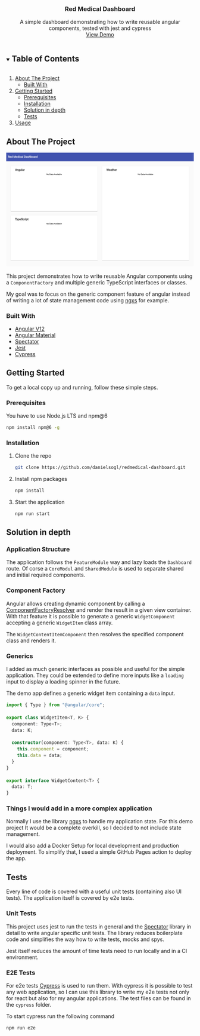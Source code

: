<p align="center">
  <h3 align="center">Red Medical Dashboard</h3>

  <p align="center">
    A simple dashboard demonstrating how to write reusable angular components, tested with jest and cypress
    <br />
    <a href="https://danielsogl.github.io/redmedical-dashboard/dashboard">View Demo</a>
  </p>
</p>

<!-- TABLE OF CONTENTS -->
<details open="open">
  <summary><h2 style="display: inline-block">Table of Contents</h2></summary>
  <ol>
    <li>
      <a href="#about-the-project">About The Project</a>
      <ul>
        <li><a href="#built-with">Built With</a></li>
      </ul>
    </li>
    <li>
      <a href="#getting-started">Getting Started</a>
      <ul>
        <li><a href="#prerequisites">Prerequisites</a></li>
        <li><a href="#installation">Installation</a></li>
        <li><a href="#installation">Solution in depth</a></li>
        <li><a href="#installation">Tests</a></li>
      </ul>
    </li>
    <li><a href="#usage">Usage</a></li>
  </ol>
</details>

<!-- ABOUT THE PROJECT -->

## About The Project

![Dashboard Screenshot](./screenshots/screen.png)

This project demonstrates how to write reusable Angular components using a `ComponentFactory` and multiple generic TypeScript interfaces or classes.

My goal was to focus on the generic component feature of angular instead of writing a lot of state management code using [ngxs](http://ngxs.io) for example.

### Built With

- [Angular V12](https://angular.io)
- [Angular Material](https://material.angular.io)
- [Spectator](https://ngneat.github.io/spectator/)
- [Jest](https://jestjs.io)
- [Cypress](https://cypress.io)

<!-- GETTING STARTED -->

## Getting Started

To get a local copy up and running, follow these simple steps.

### Prerequisites

You have to use Node.js LTS and npm@6

```sh
npm install npm@6 -g
```

### Installation

1. Clone the repo
   ```sh
   git clone https://github.com/danielsogl/redmedical-dashboard.git
   ```
2. Install npm packages
   ```sh
   npm install
   ```
3. Start the application
   ```sh
   npm run start
   ```

<!-- SOLUTION -->

## Solution in depth

### Application Structure

The application follows the `FeatureModule` way and lazy loads the `Dashboard` route. Of corse a `CoreModul` and `SharedModule` is used to separate shared and initial required components.

### Component Factory

Angular allows creating dynamic component by calling a [ComponentFactoryResolver](https://angular.io/api/core/ComponentFactoryResolver) and render the result in a given view container. With that feature it is possible to generate a generic `WidgetComponent` accepting a generic `WidgetItem` class array.

The `WidgetContentItemComponent` then resolves the specified component class and renders it.

### Generics

I added as much generic interfaces as possible and useful for the simple application. They could be extended to define more inputs like a `loading` input to display a loading spinner in the future.

The demo app defines a generic widget item containing a `data` input.

```ts
import { Type } from "@angular/core";

export class WidgetItem<T, K> {
  component: Type<T>;
  data: K;

  constructor(component: Type<T>, data: K) {
    this.component = component;
    this.data = data;
  }
}

export interface WidgetContent<T> {
  data: T;
}
```

### Things I would add in a more complex application

Normally I use the library [ngxs](https://www.ngxs.io) to handle my application state. For this demo project It would be a complete overkill, so I decided to not include state management.

I would also add a Docker Setup for local development and production deployment. To simplify that, I used a simple GitHub Pages action to deploy the app.

<!-- TESTS -->

## Tests

Every line of code is covered with a useful unit tests (containing also UI tests). The application itself is covered by e2e tests.

### Unit Tests

This project uses jest to run the tests in general and the [Spectator](https://ngneat.github.io/spectator/) library in detail to write angular specific unit tests. The library reduces boilerplate code and simplifies the way how to write tests, mocks and spys.

Jest itself reduces the amount of time tests need to run locally and in a CI environment.

### E2E Tests

For e2e tests [Cypress](https://cypress.io) is used to run them. With cypress it is possible to test any web application, so I can use this library to write my e2e tests not only for react but also for my angular applications. The test files can be found in the `cypress` folder.

To start cypress run the following command

```sh
npm run e2e
```
